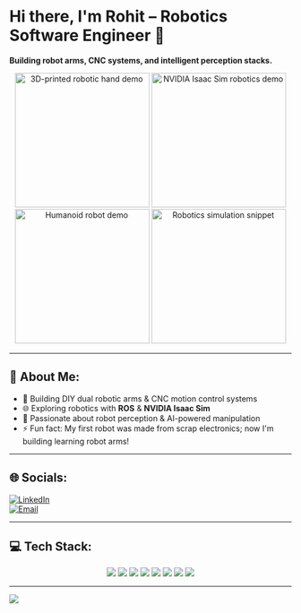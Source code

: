 # Hi there, I'm Rohit – Robotics Software Engineer 👋  
**Building robot arms, CNC systems, and intelligent perception stacks.**

<p align="center">
  <img src="assets/robotic_hand.gif" width="240" alt="3D-printed robotic hand demo"/>
  <img src="assets/isaac.gif" width="240" alt="NVIDIA Isaac Sim robotics demo"/>
  <img src="assets/humanoid.gif" width="240" alt="Humanoid robot demo"/>
  <img src="assets/unity_sim.gif" width="240" alt="Robotics simulation snippet"/>
</p>

---

## 💫 About Me:
- 🤖 Building DIY dual robotic arms & CNC motion control systems  
- 🌐 Exploring robotics with **ROS** & **NVIDIA Isaac Sim**  
- 🧠 Passionate about robot perception & AI-powered manipulation  
- ⚡ Fun fact: My first robot was made from scrap electronics; now I'm building learning robot arms!  

---

## 🌐 Socials:
[![LinkedIn](https://img.shields.io/badge/LinkedIn-%230077B5.svg?logo=linkedin&logoColor=white)](https://linkedin.com/in/rohit-mohanraj-52b5b922b)  
[![Email](https://img.shields.io/badge/Email-D14836?logo=gmail&logoColor=white)](mailto:rohitmohanraj2004@gmail.com)

---

## 💻 Tech Stack:
<p align="center">
  <img src="https://img.shields.io/badge/c-%2300599C.svg?style=for-the-badge&logo=c&logoColor=white"/>
  <img src="https://img.shields.io/badge/c++-%2300599C.svg?style=for-the-badge&logo=c%2B%2B&logoColor=white"/>
  <img src="https://img.shields.io/badge/python-3670A0?style=for-the-badge&logo=python&logoColor=ffdd54"/>
  <img src="https://img.shields.io/badge/ros-%230A0FF9.svg?style=for-the-badge&logo=ros&logoColor=white"/>
  <img src="https://img.shields.io/badge/rust-%23000000.svg?style=for-the-badge&logo=rust&logoColor=white"/>
  <img src="https://img.shields.io/badge/PyTorch-%23EE4C2C.svg?style=for-the-badge&logo=PyTorch&logoColor=white"/>
  <img src="https://img.shields.io/badge/-Arduino-00979D?style=for-the-badge&logo=Arduino&logoColor=white"/>
  <img src="https://img.shields.io/badge/github-%23121011.svg?style=for-the-badge&logo=github&logoColor=white"/>
</p>

---

[![](https://visitcount.itsvg.in/api?id=MUTANT567&icon=0&color=0)](https://visitcount.itsvg.in)
